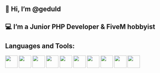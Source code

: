 <h2>👋 Hi, I’m @geduld </h2>

<h2> 💻 I’m a Junior PHP Developer & FiveM hobbyist </h2>

<h2> Languages and Tools: </h2>

<img src="https://cdn.jsdelivr.net/gh/devicons/devicon/icons/html5/html5-original.svg" width="40" height="40" style="max-width: 100%;">        
<img src="https://cdn.jsdelivr.net/gh/devicons/devicon/icons/css3/css3-original.svg" width="40" height="40" style="max-width: 100%;">
<img src="https://cdn.jsdelivr.net/gh/devicons/devicon/icons/tailwindcss/tailwindcss-original-wordmark.svg" width="40" height="40" style="max-width: 100%;">
<img src="https://cdn.jsdelivr.net/gh/devicons/devicon/icons/javascript/javascript-original.svg" width="40" height="40" style="max-width: 100%;">
<img src="https://cdn.jsdelivr.net/gh/devicons/devicon/icons/jquery/jquery-original-wordmark.svg" width="40" height="40" style="max-width: 100%;">
<img src="https://cdn.jsdelivr.net/gh/devicons/devicon/icons/lua/lua-original-wordmark.svg" width="40" height="40" style="max-width: 100%;">
<img src="https://cdn.jsdelivr.net/gh/devicons/devicon/icons/php/php-plain.svg" width="40" height="40" style="max-width: 100%;">
<img src="https://cdn.jsdelivr.net/gh/devicons/devicon/icons/mysql/mysql-original.svg" width="40" height="40" style="max-width: 100%;">
<img src="https://cdn.jsdelivr.net/gh/devicons/devicon/icons/laravel/laravel-plain.svg" width="40" height="40" style="max-width: 100%;">
<img src="https://cdn.jsdelivr.net/gh/devicons/devicon/icons/git/git-original.svg" width="40" height="40" style="max-width: 100%;">
          

   
          
            
          
          


